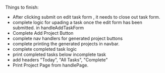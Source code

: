 Things to finish: 

* After clicking submit on edit task form , it needs to close out task form. 
* complete logic for upading a task once the edit form has been submitted. in handleAddTaskForm
* Complete Add Project Button
* complete nav handlers for generated project buttons
* complete printing the generated projects in navbar. 
* complete completed task logic
* print completed tasks below incomplete task
* add headers "Today", "All Tasks", "Complete"
* Print Project Page from handlePage. 

